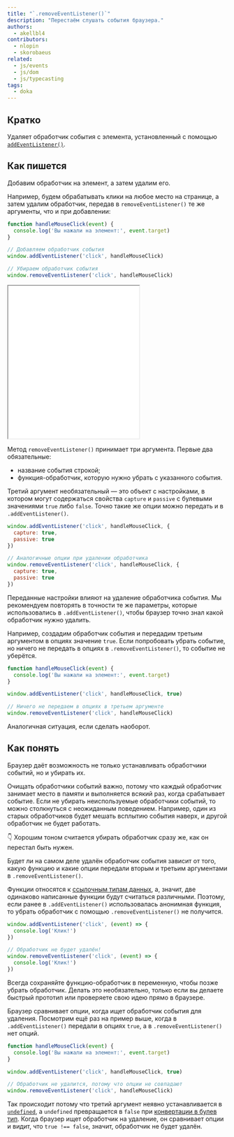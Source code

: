 ```yaml
---
title: "`.removeEventListener()`"
description: "Перестаём слушать события браузера."
authors:
  - akellbl4
contributors:
  - nlopin
  - skorobaeus
related:
  - js/events
  - js/dom
  - js/typecasting
tags:
  - doka
---
```


## Кратко

Удаляет обработчик события с элемента, установленный с помощью [`addEventListener()`](/js/element-addeventlistener/).

## Как пишется

Добавим обработчик на элемент, а затем удалим его.

Например, будем обрабатывать клики на любое место на странице, а затем удалим обработчик, передав в `removeEventListener()` те же аргументы, что и при добавлении:

```js
function handleMouseClick(event) {
  console.log('Вы нажали на элемент:', event.target)
}

// Добавляем обработчик события
window.addEventListener('click', handleMouseClick)

// Убираем обработчик события
window.removeEventListener('click', handleMouseClick)
```

<iframe title="Удаление обработчика событий" src="demos/index/" height="350"></iframe>

Метод `removeEventListener()` принимает три аргумента. Первые два обязательные:

- название события строкой;
- функция-обработчик, которую нужно убрать с указанного события.

Третий аргумент необязательный — это объект с настройками, в котором могут содержаться свойства `capture` и `passive` с булевыми значениями `true` либо `false`. Точно такие же опции можно передать и в `.addEventListener()`.

```js
window.addEventListener('click', handleMouseClick, {
  capture: true,
  passive: true
})

// Аналогичные опции при удалении обработчика
window.removeEventListener('click', handleMouseClick, {
  capture: true,
  passive: true
})
```

Переданные настройки влияют на удаление обработчика события. Мы рекомендуем повторять в точности те же параметры, которые использовались в `.addEventListener()`, чтобы браузер точно знал какой обработчик нужно удалить.

Например, создадим обработчик события и передадим третьим аргументом в опциях значение `true`. Если попробовать убрать событие, но ничего не передать в опциях в `.removeEventListener()`, то событие не уберётся.

```js
function handleMouseClick(event) {
  console.log('Вы нажали на элемент:', event.target)
}

window.addEventListener('click', handleMouseClick, true)

// Ничего не передаем в опциях в третьем аргументе
window.removeEventListener('click', handleMouseClick)
```

Аналогичная ситуация, если сделать наоборот.

## Как понять

Браузер даёт возможность не только устанавливать обработчики событий, но и убирать их.

Очищать обработчики событий важно, потому что каждый обработчик занимает место в памяти и выполняется всякий раз, когда срабатывает событие. Если не убирать неиспользуемые обработчики событий, то можно столкнуться с неожиданным поведением. Например, один из старых обработчиков будет мешать всплытию события наверх, и другой обработчик не будет работать.

<aside>

👇 Хорошим тоном считается убирать обработчик сразу же, как он перестал быть нужен.

</aside>

Будет ли на самом деле удалён обработчик события зависит от того, какую функцию и какие опции передали вторым и третьим аргументами в `.removeEventListener()`.

Функции относятся к [ссылочным типам данных](/js/ref-type-vs-value-type/), а, значит, две одинаково написанные функции будут считаться различными. Поэтому, если ранее в `.addEventListener()` использовалась анонимная функция, то убрать обработчик с помощью `.removeEventListener()` не получится.

```js
window.addEventListener('click', (event) => {
  console.log('Клик!')
})

// Обработчик не будет удалён!
window.removeEventListener('click', (event) => {
  console.log('Клик!')
})
```

Всегда сохраняйте функцию-обработчик в переменную, чтобы позже убрать обработчик. Делать это необязательно, только если вы делаете быстрый прототип или проверяете свою идею прямо в браузере.

Браузер сравнивает опции, когда ищет обработчик события для удаления. Посмотрим ещё раз на пример выше, когда в `.addEventListener()` передали в опциях `true`, а в `.removeEventListener()` нет опций.

```js
function handleMouseClick(event) {
  console.log('Вы нажали на элемент:', event.target)
}

window.addEventListener('click', handleMouseClick, true)

// Обработчик не удалится, потому что опции не совпадают
window.removeEventListener('click', handleMouseClick)
```

Так происходит потому что третий аргумент неявно устанавливается в [`undefined`](/js/undefined/), а `undefined` превращается в `false` при [конвертации в булев тип](/js/typecasting/). Когда браузер ищет обработчик на удаление, он сравнивает опции и видит, что `true !== false`, значит, обработчик не будет удалён.
